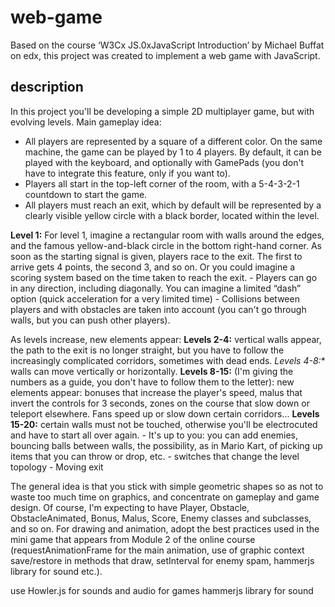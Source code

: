 # web-game
Based on the course ‘W3Cx JS.0xJavaScript Introduction’ by Michael Buffat on edx, this project was created to implement a web game with JavaScript.


## description

In this project you'll be developing a simple 2D multiplayer game, but with evolving levels. Main gameplay idea:
- All players are represented by a square of a different color. On the same machine, the game can be played by 1 to 4 players. By default, it can be played with the keyboard, and optionally with GamePads (you don't have to integrate this feature, only if you want to).
- Players all start in the top-left corner of the room, with a 5-4-3-2-1 countdown to start the game.
- All players must reach an exit, which by default will be represented by a clearly visible yellow circle with a black border, located within the level. 


**Level 1:** For level 1, imagine a rectangular room with walls around the edges, and the famous yellow-and-black circle in the bottom right-hand corner. As soon as the starting signal is given, players race to the exit. The first to arrive gets 4 points, the second 3, and so on. Or you could imagine a scoring system based on the time taken to reach the exit.
    - Players can go in any direction, including diagonally. You can imagine a limited “dash” option (quick acceleration for a very limited time)
    - Collisions between players and with obstacles are taken into account (you can't go through walls, but you can push other players).

As levels increase, new elements appear:
**Levels 2-4:** vertical walls appear, the path to the exit is no longer straight, but you have to follow the increasingly complicated corridors, sometimes with dead ends.
**Levels 4-8*:** walls can move vertically or horizontally.
**Levels 8-15:** (I'm giving the numbers as a guide, you don't have to follow them to the letter): new elements appear: bonuses that increase the player's speed, malus that invert the controls for 3 seconds, zones on the course that slow down or teleport elsewhere. Fans speed up or slow down certain corridors...
**Levels 15-20:** certain walls must not be touched, otherwise you'll be electrocuted and have to start all over again.
    - It's up to you: you can add enemies, bouncing balls between walls, the possibility, as in Mario Kart, of picking up items that you can throw or drop, etc. 
    - switches that change the level topology
    - Moving exit 

The general idea is that you stick with simple geometric shapes so as not to waste too much time on graphics, and concentrate on gameplay and game design. Of course, I'm expecting to have Player, Obstacle, ObstacleAnimated, Bonus, Malus, Score, Enemy classes and subclasses, and so on.
For drawing and animation, adopt the best practices used in the mini game that appears from Module 2 of the online course (requestAnimationFrame for the main animation, use of graphic context save/restore in methods that draw, setInterval for enemy spam, hammerjs library for sound etc.).


use Howler.js for sounds and audio for games
hammerjs library for
sound
